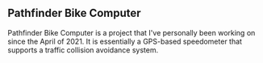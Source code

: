 ## Pathfinder Bike Computer
Pathfinder Bike Computer is a project that I've personally been working on since the April of 2021. It is essentially a GPS-based speedometer that supports a traffic collision avoidance system.
